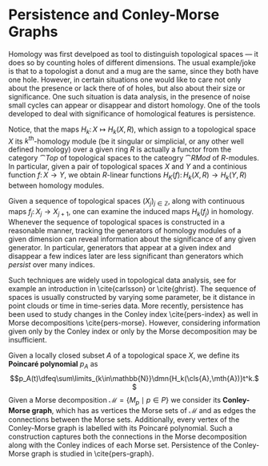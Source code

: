 # Persistence and Conley-Morse Graphs
Homology was first develpoed as tool to distinguish topological spaces — it does so by counting holes of different dimensions. The usual example/joke is that to a topologist a donut and a mug are the same, since they both have one hole. However, in certain situations one would like to care not only about the presence or lack there of of holes, but also about their size or significance. One such situation is data analysis, in the presence of noise small cycles can appear or disappear and distort homology. One of the tools developed to deal with significance of homological features is persistence.

Notice, that the maps $H_k\colon X\mapsto H_k(X, R)$, which assign to a topological space $X$ its $k^{\text{th}}$-homology module (be it singular or simplicial, or any other well defined homology) over a given ring $R$ is actually a functor from the category $\cat{Top}$ of topological spaces to the cateogry $\cat{RMod}$ of $R$-modules. In particular, given a pair of topological spaces $X$ and $Y$ and a continious function $f\colon X\rightarrow Y$, we obtain $R$-linear functions $H_K(f)\colon H_k(X, R)\rightarrow H_k(Y, R)$ between homology modules.

Given a sequence of topological spaces $(X_j)_{j\in\mathbb{Z}}$, along with continuous maps $f_j\colon X_j\rightarrow X_{j+1}$, one can examine the induced maps $H_k(f_j)$ in homology. Whenever the sequence of topological spaces is constructed in a reasonable manner, tracking the generators of homology modules of a given dimension can reveal information about the significance of any given generator. In particular, generators that appear at a given index and disappear a few indices later are less significant than generators which *persist* over many indices.

Such techniques are widely used in topological data analysis, see for example an introduction in \cite{carlsson} or \cite{ghrist}. The sequence of spaces is usually constructed by varying some parameter, be it distance in point clouds or time in time-series data. More recently, persistence has been used to study changes in the Conley index \cite{pers-index} as well in Morse decompositions \cite{pers-morse}. However, considering information given only by the Conley index or only by the Morse decomposition may be insufficient.

Given a locally closed subset $A$ of a topological space $X$, we define its **Poincaré polynomial** $p_A$ as $$p_A(t)\dfeq\sum\limits_{k\in\mathbb{N}}\dmn{H_k(\cls{A},\mth{A})}t^k.$$ Given a Morse decomposition $\mathcal{M}=\{M_p\mid p\in P\}$ we consider its **Conley-Morse graph**, which has as vertices the Morse sets of $\mathcal{M}$ and as edges the connections between the Morse sets. Additionally, every vertex of the Conley-Morse graph is labelled with its Poincaré polynomial. Such a construction captures both the connections in the Morse decomposition along with the Conley indices of each Morse set. Persistence of the Conley-Morse graph is studied in \cite{pers-graph}.
